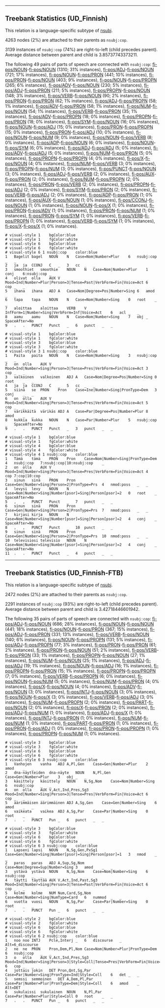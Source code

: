 

--------------------------------------------------------------------------------

## Treebank Statistics (UD_Finnish)

This relation is a language-specific subtype of [nsubj]().

4263 nodes (2%) are attached to their parents as `nsubj:cop`.

3139 instances of `nsubj:cop` (74%) are right-to-left (child precedes parent).
Average distance between parent and child is 3.85737743373211.

The following 49 pairs of parts of speech are connected with `nsubj:cop`: [fi-pos/NOUN]()-[fi-pos/NOUN]() (1310; 31% instances), [fi-pos/ADJ]()-[fi-pos/NOUN]() (721; 17% instances), [fi-pos/NOUN]()-[fi-pos/PRON]() (441; 10% instances), [fi-pos/PRON]()-[fi-pos/NOUN]() (403; 9% instances), [fi-pos/NOUN]()-[fi-pos/PROPN]() (265; 6% instances), [fi-pos/ADV]()-[fi-pos/NOUN]() (230; 5% instances), [fi-pos/ADJ]()-[fi-pos/PRON]() (211; 5% instances), [fi-pos/PROPN]()-[fi-pos/NOUN]() (148; 3% instances), [fi-pos/VERB]()-[fi-pos/NOUN]() (90; 2% instances), [fi-pos/PRON]()-[fi-pos/PRON]() (62; 1% instances), [fi-pos/ADJ]()-[fi-pos/PROPN]() (58; 1% instances), [fi-pos/ADV]()-[fi-pos/PRON]() (58; 1% instances), [fi-pos/NUM]()-[fi-pos/NOUN]() (54; 1% instances), [fi-pos/VERB]()-[fi-pos/PRON]() (35; 1% instances), [fi-pos/ADV]()-[fi-pos/PROPN]() (18; 0% instances), [fi-pos/PROPN]()-[fi-pos/PRON]() (18; 0% instances), [fi-pos/SYM]()-[fi-pos/NOUN]() (16; 0% instances), [fi-pos/NOUN]()-[fi-pos/ADJ]() (15; 0% instances), [fi-pos/PRON]()-[fi-pos/PROPN]() (15; 0% instances), [fi-pos/PRON]()-[fi-pos/ADJ]() (10; 0% instances), [fi-pos/NOUN]()-[fi-pos/NUM]() (9; 0% instances), [fi-pos/NOUN]()-[fi-pos/VERB]() (8; 0% instances), [fi-pos/ADP]()-[fi-pos/NOUN]() (6; 0% instances), [fi-pos/NOUN]()-[fi-pos/SYM]() (6; 0% instances), [fi-pos/ADJ]()-[fi-pos/ADJ]() (5; 0% instances), [fi-pos/ADV]()-[fi-pos/ADJ]() (5; 0% instances), [fi-pos/NUM]()-[fi-pos/PRON]() (5; 0% instances), [fi-pos/PROPN]()-[fi-pos/PROPN]() (4; 0% instances), [fi-pos/X]()-[fi-pos/NOUN]() (4; 0% instances), [fi-pos/NUM]()-[fi-pos/VERB]() (3; 0% instances), [fi-pos/PROPN]()-[fi-pos/NUM]() (3; 0% instances), [fi-pos/PUNCT]()-[fi-pos/NOUN]() (3; 0% instances), [fi-pos/ADJ]()-[fi-pos/VERB]() (2; 0% instances), [fi-pos/AUX]()-[fi-pos/PRON]() (2; 0% instances), [fi-pos/NUM]()-[fi-pos/PROPN]() (2; 0% instances), [fi-pos/PRON]()-[fi-pos/VERB]() (2; 0% instances), [fi-pos/PROPN]()-[fi-pos/ADJ]() (2; 0% instances), [fi-pos/SYM]()-[fi-pos/PRON]() (2; 0% instances), [fi-pos/VERB]()-[fi-pos/ADJ]() (2; 0% instances), [fi-pos/ADP]()-[fi-pos/PRON]() (1; 0% instances), [fi-pos/AUX]()-[fi-pos/NOUN]() (1; 0% instances), [fi-pos/CCONJ]()-[fi-pos/NOUN]() (1; 0% instances), [fi-pos/NOUN]()-[fi-pos/X]() (1; 0% instances), [fi-pos/PRON]()-[fi-pos/ADV]() (1; 0% instances), [fi-pos/PRON]()-[fi-pos/NUM]() (1; 0% instances), [fi-pos/PRON]()-[fi-pos/SYM]() (1; 0% instances), [fi-pos/VERB]()-[fi-pos/PROPN]() (1; 0% instances), [fi-pos/VERB]()-[fi-pos/SYM]() (1; 0% instances), [fi-pos/X]()-[fi-pos/X]() (1; 0% instances).


~~~ conllu
# visual-style 1	bgColor:blue
# visual-style 1	fgColor:white
# visual-style 6	bgColor:blue
# visual-style 6	fgColor:white
# visual-style 6 1 nsubj:cop	color:blue
1	Bagelit	bagel	NOUN	N	Case=Nom|Number=Plur	6	nsubj:cop	_	_
2	ja	ja	CCONJ	C	_	3	cc	_	_
3	smoothiet	smoothie	NOUN	N	Case=Nom|Number=Plur	1	conj	6:nsubj:cop	_
4	olivat	olla	AUX	V	Mood=Ind|Number=Plur|Person=3|Tense=Past|VerbForm=Fin|Voice=Act	6	cop	_	_
5	ihana	ihana	ADJ	A	Case=Nom|Degree=Pos|Number=Sing	6	amod	_	_
6	tapa	tapa	NOUN	N	Case=Nom|Number=Sing	0	root	_	_
7	aloittaa	aloittaa	VERB	V	InfForm=1|Number=Sing|VerbForm=Inf|Voice=Act	6	acl	_	_
8	aamu	aamu	NOUN	N	Case=Nom|Number=Sing	7	obj	_	SpaceAfter=No
9	.	.	PUNCT	Punct	_	6	punct	_	_

~~~


~~~ conllu
# visual-style 1	bgColor:blue
# visual-style 1	fgColor:white
# visual-style 3	bgColor:blue
# visual-style 3	fgColor:white
# visual-style 3 1 nsubj:cop	color:blue
1	Paita	paita	NOUN	N	Case=Nom|Number=Sing	3	nsubj:cop	_	_
2	on	olla	AUX	V	Mood=Ind|Number=Sing|Person=3|Tense=Pres|VerbForm=Fin|Voice=Act	3	cop	_	_
3	valkoinen	valkoinen	ADJ	A	Case=Nom|Degree=Pos|Number=Sing	0	root	_	_
4	ja	ja	CCONJ	C	_	5	cc	_	_
5	siinä	se	PRON	Pron	Case=Ine|Number=Sing|PronType=Dem	3	conj	_	_
6	on	olla	AUX	V	Mood=Ind|Number=Sing|Person=3|Tense=Pres|VerbForm=Fin|Voice=Act	5	cop	_	_
7	värikkäitä	värikäs	ADJ	A	Case=Par|Degree=Pos|Number=Plur	8	amod	_	_
8	kukkia	kukka	NOUN	N	Case=Par|Number=Plur	5	nsubj:cop	_	SpaceAfter=No
9	.	.	PUNCT	Punct	_	3	punct	_	_

~~~


~~~ conllu
# visual-style 1	bgColor:blue
# visual-style 1	fgColor:white
# visual-style 4	bgColor:blue
# visual-style 4	fgColor:white
# visual-style 4 1 nsubj:cop	color:blue
1	Tämä	tämä	PRON	Pron	Case=Nom|Number=Sing|PronType=Dem	4	nsubj:cop	7:nsubj:cop|10:nsubj:cop	_
2	on	olla	AUX	V	Mood=Ind|Number=Sing|Person=3|Tense=Pres|VerbForm=Fin|Voice=Act	4	cop	7:cop|10:cop	_
3	sinun	sinä	PRON	Pron	Case=Gen|Number=Sing|Person=2|PronType=Prs	4	nmod:poss	_	_
4	levysi	levy	NOUN	N	Case=Nom|Number=Sing|Number[psor]=Sing|Person[psor]=2	0	root	_	SpaceAfter=No
5	,	,	PUNCT	Punct	_	7	punct	_	_
6	sinun	sinä	PRON	Pron	Case=Gen|Number=Sing|Person=2|PronType=Prs	7	nmod:poss	_	_
7	kirjasi	kirja	NOUN	N	Case=Nom|Number=Sing|Number[psor]=Sing|Person[psor]=2	4	conj	_	SpaceAfter=No
8	,	,	PUNCT	Punct	_	10	punct	_	_
9	sinun	sinä	PRON	Pron	Case=Gen|Number=Sing|Person=2|PronType=Prs	10	nmod:poss	_	_
10	televisiosi	televisio	NOUN	N	Case=Nom|Number=Sing|Number[psor]=Sing|Person[psor]=2	4	conj	_	SpaceAfter=No
11	.	.	PUNCT	Punct	_	4	punct	_	_

~~~




--------------------------------------------------------------------------------

## Treebank Statistics (UD_Finnish-FTB)

This relation is a language-specific subtype of [nsubj]().

2472 nodes (2%) are attached to their parents as `nsubj:cop`.

2291 instances of `nsubj:cop` (93%) are right-to-left (child precedes parent).
Average distance between parent and child is 3.42718446601942.

The following 35 pairs of parts of speech are connected with `nsubj:cop`: [fi-pos/ADJ]()-[fi-pos/NOUN]() (686; 28% instances), [fi-pos/NOUN]()-[fi-pos/NOUN]() (441; 18% instances), [fi-pos/NOUN]()-[fi-pos/PRON]() (367; 15% instances), [fi-pos/ADJ]()-[fi-pos/PRON]() (331; 13% instances), [fi-pos/VERB]()-[fi-pos/NOUN]() (140; 6% instances), [fi-pos/NOUN]()-[fi-pos/PROPN]() (131; 5% instances), [fi-pos/ADJ]()-[fi-pos/PROPN]() (77; 3% instances), [fi-pos/PRON]()-[fi-pos/PRON]() (61; 2% instances), [fi-pos/PRON]()-[fi-pos/NOUN]() (51; 2% instances), [fi-pos/VERB]()-[fi-pos/PRON]() (33; 1% instances), [fi-pos/PROPN]()-[fi-pos/NOUN]() (27; 1% instances), [fi-pos/NUM]()-[fi-pos/NOUN]() (25; 1% instances), [fi-pos/ADJ]()-[fi-pos/ADJ]() (19; 1% instances), [fi-pos/NOUN]()-[fi-pos/ADJ]() (16; 1% instances), [fi-pos/PROPN]()-[fi-pos/PRON]() (15; 1% instances), [fi-pos/PROPN]()-[fi-pos/PROPN]() (7; 0% instances), [fi-pos/VERB]()-[fi-pos/PROPN]() (6; 0% instances), [fi-pos/NOUN]()-[fi-pos/NUM]() (5; 0% instances), [fi-pos/NUM]()-[fi-pos/PRON]() (4; 0% instances), [fi-pos/X]()-[fi-pos/NOUN]() (4; 0% instances), [fi-pos/ADV]()-[fi-pos/NOUN]() (3; 0% instances), [fi-pos/INTJ]()-[fi-pos/NOUN]() (3; 0% instances), [fi-pos/NOUN]()-[fi-pos/X]() (3; 0% instances), [fi-pos/VERB]()-[fi-pos/ADJ]() (3; 0% instances), [fi-pos/NUM]()-[fi-pos/PROPN]() (2; 0% instances), [fi-pos/PART]()-[fi-pos/NOUN]() (2; 0% instances), [fi-pos/X]()-[fi-pos/PRON]() (2; 0% instances), [fi-pos/ADJ]()-[fi-pos/NUM]() (1; 0% instances), [fi-pos/ADJ]()-[fi-pos/X]() (1; 0% instances), [fi-pos/INTJ]()-[fi-pos/PRON]() (1; 0% instances), [fi-pos/NUM]()-[fi-pos/NUM]() (1; 0% instances), [fi-pos/PART]()-[fi-pos/PRON]() (1; 0% instances), [fi-pos/PRON]()-[fi-pos/ADJ]() (1; 0% instances), [fi-pos/PRON]()-[fi-pos/PROPN]() (1; 0% instances), [fi-pos/PROPN]()-[fi-pos/NUM]() (1; 0% instances).


~~~ conllu
# visual-style 3	bgColor:blue
# visual-style 3	fgColor:white
# visual-style 6	bgColor:blue
# visual-style 6	fgColor:white
# visual-style 6 3 nsubj:cop	color:blue
1	Vanhojen	vanha	ADJ	A,Pl,Gen	Case=Gen|Number=Plur	2	amod	_	_
2	dna-näytteiden	dna-näyte	NOUN	N,Pl,Gen	Case=Gen|Number=Plur	3	obj	_	_
3	käsittely	käsittely	NOUN	N,Sg,Nom	Case=Nom|Number=Sing	6	nsubj:cop	_	_
4	on	olla	AUX	V,Act,Ind,Pres,Sg3	Mood=Ind|Number=Sing|Person=3|Tense=Pres|VerbForm=Fin|Voice=Act	6	cop	_	_
5	äärimmäisen	äärimmäinen	ADJ	A,Sg,Gen	Case=Gen|Number=Sing	6	amod	_	_
6	vaikeata	vaikea	ADJ	A,Sg,Par	Case=Par|Number=Sing	0	root	_	_
7	.	.	PUNCT	Pun	_	6	punct	_	_

~~~


~~~ conllu
# visual-style 3	bgColor:blue
# visual-style 3	fgColor:white
# visual-style 6	bgColor:blue
# visual-style 6	fgColor:white
# visual-style 6 3 nsubj:cop	color:blue
1	Lapseni	lapsi	NOUN	N,Sg,Gen,PxSg1	Case=Gen|Number=Sing|Number[psor]=Sing|Person[psor]=1	3	nmod	_	_
2	paras	paras	ADJ	A,Sup,Sg,Nom	Case=Nom|Degree=Sup|Number=Sing	3	amod	_	_
3	ystävä	ystävä	NOUN	N,Sg,Nom	Case=Nom|Number=Sing	6	nsubj:cop	_	_
4	täytti	täyttää	AUX	V,Act,Ind,Past,Sg3	Mood=Ind|Number=Sing|Person=3|Tense=Past|VerbForm=Fin|Voice=Act	6	cop	_	_
5	kolme	kolme	NUM	Num,Card,Sg,Nom	Case=Nom|Number=Sing|NumType=Card	6	nummod	_	_
6	vuotta	vuosi	NOUN	N,Sg,Par	Case=Par|Number=Sing	0	root	_	_
7	.	.	PUNCT	Pun	_	6	punct	_	_

~~~


~~~ conllu
# visual-style 2	bgColor:blue
# visual-style 2	fgColor:white
# visual-style 6	bgColor:blue
# visual-style 6	fgColor:white
# visual-style 6 2 nsubj:cop	color:blue
1	noo	noo	INTJ	Pcle,Interj	_	6	discourse	_	Alt=6_discourse
2	ne	ne	PRON	Pron,Dem,Pl,Nom	Case=Nom|Number=Plur|PronType=Dem	6	nsubj:cop	_	_
3	o	olla	AUX	V,Act,Ind,Pres,Sg3	Mood=Ind|Number=Sing|Person=3|Style=Coll|Tense=Pres|VerbForm=Fin|Voice=Act	6	cop	_	_
4	jottais	jokin	DET	Pron,Qnt,Sg,Par	Case=Par|Number=Sing|PronType=Ind|Style=Coll	6	det	_	_
5	semssi	semmoinen	DET	A,Dem,Pl,Par	Case=Par|Number=Plur|PronType=Dem|Style=Coll	6	amod	_	Alt=DET
6	sukulaissi	sukulainen	NOUN	N,Pl,Par	Case=Par|Number=Plur|Style=Coll	0	root	_	_
7	.	.	PUNCT	Pun	_	6	punct	_	_

~~~


